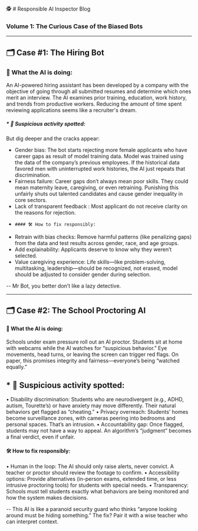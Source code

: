 🕵️ # Responsible AI Inspector Blog
### Volume 1: The Curious Case of the Biased Bots

________________________________________


##  🗂️ Case #1: The Hiring Bot

### 👀  What the AI is doing:

An AI-powered hiring assistant has been developed by a company with the objective of going through all submitted resumes and determine which ones merit an interview. The AI examines prior training, education, work history, and trends from productive workers. Reducing the amount of time spent reviewing applications seems like a recruiter's dream.

##### * 🚨  Suspicious activity spotted:
But dig deeper and the cracks appear:
*	Gender bias: The bot starts rejecting more female applicants who have career gaps as result of model training data. Model was trained using the data of the company’s previous employees. If the historical data favored men with uninterrupted work histories, the AI just repeats that discrimination.
*	Fairness failure: Career gaps don’t always mean poor skills. They could mean maternity leave, caregiving, or even retraining. Punishing this unfairly shuts out talented candidates and cause gender inequality in core sectors.
*	Lack of transparent feedback : Most applicant do not receive clarity on the reasons for rejection.
*	
      #### 🛠️ How to fix responsibly:
 	
*	Retrain with bias checks: Remove harmful patterns (like penalizing gaps) from the data and test results across gender, race, and age groups.
*	Add explainability: Applicants deserve to know why they weren’t selected. 
*	Value caregiving experience: Life skills—like problem-solving, multitasking, leadership—should be recognized, not erased, model should be adjusted to consider gender during selection.


-- Mr Bot, you better don’t like a lazy detective.
________________________________________


## 🗂️ Case #2: The School Proctoring AI

#### 👀 What the AI is doing:

Schools under exam pressure roll out an AI proctor. Students sit at home with webcams while the AI watches for “suspicious behavior.” Eye movements, head turns, or leaving the screen can trigger red flags. On paper, this promises integrity and fairness—everyone’s being “watched equally.”

 ## * 🚨 Suspicious activity spotted:
•	Disability discrimination: Students who are neurodivergent (e.g., ADHD, autism, Tourette’s) or have anxiety may move differently. Their natural behaviors get flagged as “cheating.”
•	Privacy overreach: Students’ homes become surveillance zones, with cameras peering into bedrooms and personal spaces. That’s an intrusion.
•	Accountability gap: Once flagged, students may not have a way to appeal. An algorithm’s “judgment” becomes a final verdict, even if unfair.

#### 🛠️ How to fix responsibly:
•	Human in the loop: The AI should only raise alerts, never convict. A teacher or proctor should review the footage to confirm.
•	Accessibility options: Provide alternatives (in-person exams, extended time, or less intrusive proctoring tools) for students with special needs.
•	Transparency: Schools must tell students exactly what behaviors are being monitored and how the system makes decisions.

-- This AI is like a paranoid security guard who thinks “anyone looking around must be hiding something.” The fix? Pair it with a wise teacher who can interpret context.

